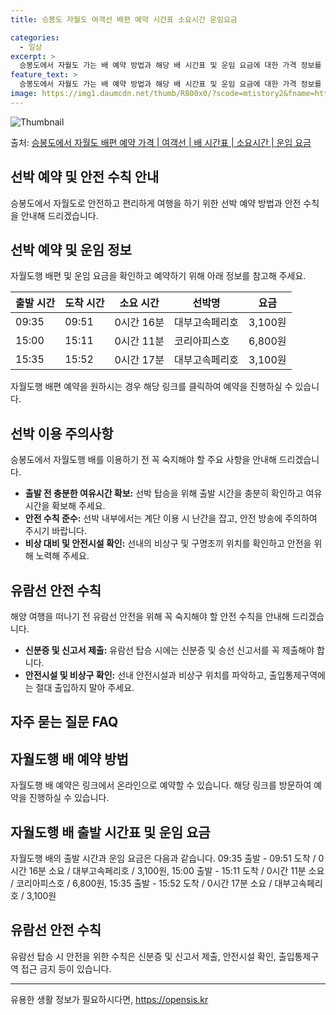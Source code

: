 ```yaml
---
title: 승봉도 자월도 여객선 배편 예약 시간표 소요시간 운임요금

categories:
  - 일상
excerpt: >
  승봉도에서 자월도 가는 배 예약 방법과 해당 배 시간표 및 운임 요금에 대한 가격 정보를 안내 드리겠습니다. 안전하고 재밋는 자월도행 여행을 위해 아래 정보 참고하시기 바랍니다. 자월도행 배편 예약하기 👈 클릭승봉도에서 자월도행 배 시간표출발 시간도착 시간소요 시간선박명요금09:3509:510시간 16분대부고속페리호3,100원15:0015:110시간 11분코리아피스호6,800원15:3515:520시간 17분대부고속페리호3,100원자월도행 배편 예약하기 👈 클릭승봉도에서 자월도행 여객선 탑승 시 이용수칙승봉도에서 자월도행 배를 이용할 때 꼭 지켜야 할 이용수칙을 알아봅시다. 중요 사항: 미리 매표소로 가서 충분한 여유시간을 가지고 선박 탑승 준비를 해야 합니다. 1) 배 출항시간을 확인하고 선박에 출발 전..
feature_text: >
  승봉도에서 자월도 가는 배 예약 방법과 해당 배 시간표 및 운임 요금에 대한 가격 정보를 안내 드리겠습니다. 안전하고 재밋는 자월도행 여행을 위해 아래 정보 참고하시기 바랍니다. 자월도행 배편 예약하기 👈 클릭승봉도에서 자월도행 배 시간표출발 시간도착 시간소요 시간선박명요금09:3509:510시간 16분대부고속페리호3,100원15:0015:110시간 11분코리아피스호6,800원15:3515:520시간 17분대부고속페리호3,100원자월도행 배편 예약하기 👈 클릭승봉도에서 자월도행 여객선 탑승 시 이용수칙승봉도에서 자월도행 배를 이용할 때 꼭 지켜야 할 이용수칙을 알아봅시다. 중요 사항: 미리 매표소로 가서 충분한 여유시간을 가지고 선박 탑승 준비를 해야 합니다. 1) 배 출항시간을 확인하고 선박에 출발 전..
image: https://img1.daumcdn.net/thumb/R800x0/?scode=mtistory2&fname=https%3A%2F%2Fblog.kakaocdn.net%2Fdn%2FKDl7j%2FbtsHCTYHTBD%2FgRpFDQtMpRaTn7gE5CDvR1%2Fimg.webp
---
```


![Thumbnail](https://img1.daumcdn.net/thumb/R800x0/?scode=mtistory2&fname=https%3A%2F%2Fblog.kakaocdn.net%2Fdn%2FKDl7j%2FbtsHCTYHTBD%2FgRpFDQtMpRaTn7gE5CDvR1%2Fimg.webp)

<p>출처: <a href="https://opensis.kr/entry/%EC%8A%B9%EB%B4%89%EB%8F%84%EC%97%90%EC%84%9C-%EC%9E%90%EC%9B%94%EB%8F%84-%EB%B0%B0%ED%8E%B8-%EC%98%88%EC%95%BD-%EA%B0%80%EA%B2%A9-%EC%97%AC%EA%B0%9D%EC%84%A0-%EB%B0%B0-%EC%8B%9C%EA%B0%84%ED%91%9C-%EC%86%8C%EC%9A%94%EC%8B%9C%EA%B0%84-%EC%9A%B4%EC%9E%84-%EC%9A%94%EA%B8%88" rel="dofollow">승봉도에서 자월도 배편 예약 가격 | 여객선 | 배 시간표 | 소요시간 | 운임 요금</a> </p>

## 선박 예약 및 안전 수칙 안내

승봉도에서 자월도로 안전하고 편리하게 여행을 하기 위한 선박 예약 방법과 안전 수칙을 안내해 드리겠습니다.

## 선박 예약 및 운임 정보

자월도행 배편 및 운임 요금을 확인하고 예약하기 위해 아래 정보를 참고해 주세요.

**출발 시간** | **도착 시간** | **소요 시간** | **선박명** | **요금**  
---|---|---|---|---  
09:35 | 09:51 | 0시간 16분 | 대부고속페리호 | 3,100원  
15:00 | 15:11 | 0시간 11분 | 코리아피스호 | 6,800원  
15:35 | 15:52 | 0시간 17분 | 대부고속페리호 | 3,100원  
  
자월도행 배편 예약을 원하시는 경우 해당 링크를 클릭하여 예약을 진행하실 수 있습니다.

## 선박 이용 주의사항

승봉도에서 자월도행 배를 이용하기 전 꼭 숙지해야 할 주요 사항을 안내해 드리겠습니다.

  * **출발 전 충분한 여유시간 확보:** 선박 탑승을 위해 출발 시간을 충분히 확인하고 여유시간을 확보해 주세요.
  * **안전 수칙 준수:** 선박 내부에서는 계단 이용 시 난간을 잡고, 안전 방송에 주의하여 주시기 바랍니다.
  * **비상 대비 및 안전시설 확인:** 선내의 비상구 및 구명조끼 위치를 확인하고 안전을 위해 노력해 주세요.

## 유람선 안전 수칙

해양 여행을 떠나기 전 유람선 안전을 위해 꼭 숙지해야 할 안전 수칙을 안내해 드리겠습니다.

  * **신분증 및 신고서 제출:** 유람선 탑승 시에는 신분증 및 승선 신고서를 꼭 제출해야 합니다.
  * **안전시설 및 비상구 확인:** 선내 안전시설과 비상구 위치를 파악하고, 출입통제구역에는 절대 출입하지 말아 주세요.

## 자주 묻는 질문 FAQ

## 자월도행 배 예약 방법

자월도행 배 예약은 링크에서 온라인으로 예약할 수 있습니다. 해당 링크를 방문하여 예약을 진행하실 수 있습니다.

## 자월도행 배 출발 시간표 및 운임 요금

자월도행 배의 출발 시간과 운임 요금은 다음과 같습니다. 09:35 출발 - 09:51 도착 / 0시간 16분 소요 / 대부고속페리호 /
3,100원, 15:00 출발 - 15:11 도착 / 0시간 11분 소요 / 코리아피스호 / 6,800원, 15:35 출발 - 15:52
도착 / 0시간 17분 소요 / 대부고속페리호 / 3,100원

## 유람선 안전 수칙

유람선 탑승 시 안전을 위한 수칙은 신분증 및 신고서 제출, 안전시설 확인, 출입통제구역 접근 금지 등이 있습니다.

* * *

 

유용한 생활 정보가 필요하시다면, <a href="https://opensis.kr" rel="dofollow">https://opensis.kr</a>


